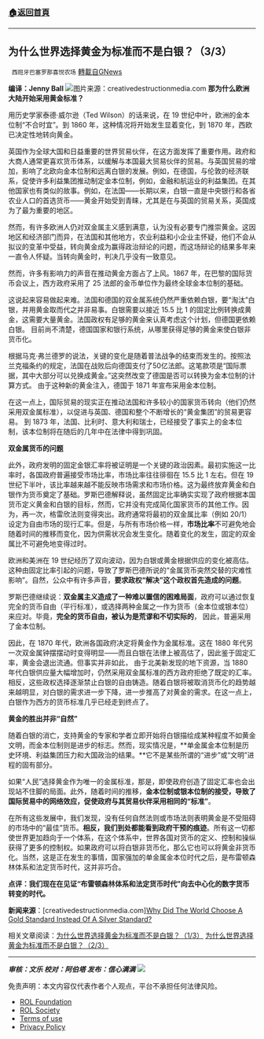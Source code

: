 ###  [:house:返回首頁](https://github.com/ourhimalayas/txt)
---


## 为什么世界选择黄金为标准而不是白银？（3/3）
` 西班牙巴塞罗那喜悦农场` [轉載自GNews](https://gnews.org/zh-hans/1834359/)

**编译：Jenny Ball**
![](https://assets.gnews.org/wp-content/uploads/2022/01/image-453.png)图片来源：creativedestructionmedia.com
**那为什么欧洲大陆开始采用黄金标准？**

用历史学家泰德·威尔逊（Ted Wilson）的话来说，在 19 世纪中叶，欧洲的金本位制“不合时宜”。到 1860 年，这种情况将开始发生显着变化，到 1870 年，西欧已决定性地转向黄金。

英国作为全球大国和日益重要的世界贸易伙伴，在这方面发挥了重要作用。政府和大商人通常更喜欢货币体系，以缓解与本国最大贸易伙伴的贸易。与英国贸易的增加，影响了北欧向金本位制和远离白银的发展。例如，在德国，与伦敦的经济联系，促使许多利益集团推动制定金本位制，例如，金融和航运业的利益集团。在其他国家也有类似的故事。例如，在法国——长期以来，白银一直是中央银行和各省农业人口的首选货币——黄金开始受到青睐，尤其是在与英国的贸易关系，英国成为了最为重要的地区。

然而，有许多欧洲人仍对双金属主义感到满意，认为没有必要专门推崇黄金。这因地区和经济部门而异，在法国和其他地方，农业利益和小企业主怀疑，他们不会从拟议的变革中受益，转向黄金成为赢得政治辩论的问题，而这场辩论的结果多年来一直令人怀疑。当转向黄金时，判决几乎没有一致意见。

然而，许多有影响力的声音在推动黄金方面占了上风。1867 年，在巴黎的国际货币会议上，西方政府采用了 25 法郎的金币单位作为最终全球金本位制的基础。

这说起来容易做起来难。法国和德国的双金属系统仍然严重依赖白银，要“淘汰”白银，并用黄金取而代之并非易事。白银需要以接近 15.5 比 1 的固定比例转换成黄金，这需要大量黄金。法国政权有足够的黄金来认真考虑这个计划，但德国更依赖白银。 目前尚不清楚，德国国家和银行系统，从哪里获得足够的黄金来使白银非货币化。

根据马克·弗兰德罗的说法，关键的变化是随着普法战争的结束而发生的。按照法兰克福条约的规定，法国在战败后向德国支付了50亿法郎。这笔款项是“国际票据，其中大部分可以兑换成黄金。”这突然改变了德国是否可以转换为金本位制的计算方式。 由于这种新的黄金注入，德国于 1871 年宣布采用金本位制。

在这一点上，国际贸易的现实正在推动法国和许多较小的国家货币转向（他们仍然采用双金属标准），以促进与英国、德国和整个不断增长的“黄金集团”的贸易更容易。 到 1873 年，法国、比利时、意大利和瑞士，已经接受了事实上的金本位制，该本位制将在随后的几年中在法律中得到巩固。

**双金属货币的问题**

此外，政府发明的固定金银汇率将被证明是一个关键的政治因素。最初实施这一比率时，各国政府普遍接受市场比率，市场比率往往徘徊在 15.5 比 1 左右。但在 19 世纪下半叶，该比率越来越不能反映市场需求和市场价格。这为最终放弃黄金和白银作为货币奠定了基础。罗斯巴德解释说，虽然固定比率确实实现了政府根据本国货币定义黄金和白银的目标，然而，它并没有完成简化国家货币的其他工作。因为，再一次，格雷欣法则变得突出。政府通常将最初的双金属比率（例如 20/1）设定为自由市场的现行汇率。但是，与所有市场价格一样，**市场比率**不可避免地会随着时间的推移而变化，因为供需状况会发生变化。随着变化的发生，固定的双金属比不可避免地变得过时。

欧洲和美洲在 19 世纪经历了双向波动，因为白银或黄金根据供应的变化被高估。这种由固定比率引起的问题，导致了罗斯巴德所说的“金属货币突然交替的灾难性影响”。自然，公众中有许多声音，**要求政权“解决”这个政权首先造成的问题**。

罗斯巴德继续说：**双金属主义造成了一种难以置信的困难局面**，政府可以通过恢复完全的货币自由（平行标准），或选择两种金属之一作为货币（金本位或银本位）来应对。毕竟，**完全的货币自由，被认为是荒谬和不切实际的**， 因此，普遍采用了金本位制。

因此，在 1870 年代，欧洲各国政府决定将黄金作为金属标准。这在 1880 年代另一次双金属钟摆摆动时变得明显——而且白银在法律上被高估了，因此鉴于固定汇率，黄金会退出流通。但事实并非如此， 由于北美新发现的地下资源，当 1880 年代白银供应量大幅增加时，仍然采用双金属标准的西方政府拒绝了既定的汇率。相反，这些政权选择逐渐禁止白银的自由铸造。随着白银将被取消货币化的趋势越来越明显，对白银的需求进一步下降，进一步推高了对黄金的需求。在这一点上，白银作为西方的货币标准几乎已经走到终点了。

**黄金的胜出并非“自然”**

随着白银的消亡，支持黄金的专家和学者立即开始将白银描绘成某种程度不如黄金文明，而金本位制则是进步的标志。然而，现实情况是，**单金属金本位制是历史环境、利益集团压力和大国政治的结果。**它不是某些所谓的“进步”或“文明”进程的固有部分。

如果“人民”选择黄金作为唯一的金属标准，那是，即使政府创造了固定汇率也会出现站不住脚的局面。此外，随着时间的推移，**金本位制或银本位制的接受，导致了国际贸易中的网络效应，促使政府与其贸易伙伴采用相同的“标准”**。

在所有这些发展中，我们发现，没有任何自然法则或市场法则表明黄金是不受阻碍的市场中的“最佳”货币。**相反，我们到处都能看到政府干预的痕迹**。所有这一切都使世界更加趋向于一个体系，在这个体系中，世界各国对货币的定义、控制和操纵获得了更多的控制权。如果政府可以将白银非货币化，那么它也可以将黄金非货币化。当然，这是正在发生的事情，国家强加的单金属金本位时代之后，是布雷顿森林体系和法定货币时代，这并非巧合。

**点评：我们现在在见证“布雷顿森林体系和法定货币时代”向去中心化的数字货币转变的时代。**

**新闻来源**：[creativedestructionmedia.com][Why Did The World Choose A Gold Standard Instead Of A Silver Standard?](https://creativedestructionmedia.com/news/markets/2022/01/06/why-did-the-world-choose-a-gold-standard-instead-of-a-silver-standard/)

相关文章阅读：[为什么世界选择黄金为标准而不是白银？（1/3）](https://gnews.org/zh-hans/1834347/)
 [为什么世界选择黄金为标准而不是白银？（2/3）](https://gnews.org/zh-hans/1834368/)

* * *

***审核：文乐
校对：阿伯塔
发布：信心满满***
![](https://assets.gnews.org/wp-content/uploads/2022/01/GNEWS_CH.-3.jpeg)
 

免责声明：本文内容仅代表作者个人观点，平台不承担任何法律风险。

- [ROL Foundation](https://rolfoundation.org/)
- [ROL Society](https://rolsociety.org/)
- [Terms of use](https://gnews.org/terms-of-use-3/)
- [Privacy Policy](https://gnews.org/privacy-policy/)
